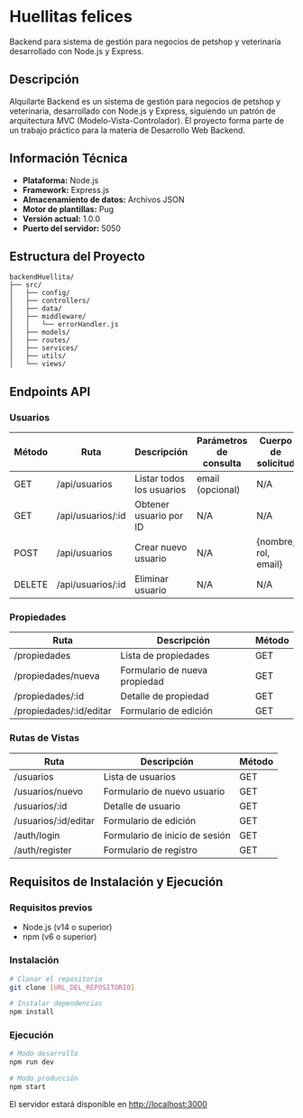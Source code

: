 # Huellitas felices

Backend para sistema de gestión para negocios de petshop y veterinaría desarrollado con Node.js y Express.

## Descripción

Alquilarte Backend es un sistema de gestión para negocios de petshop y veterinaría, desarrollado con Node.js y Express, siguiendo un patrón de arquitectura MVC (Modelo-Vista-Controlador). El proyecto forma parte de un trabajo práctico para la materia de Desarrollo Web Backend.

## Información Técnica

- **Plataforma:** Node.js  
- **Framework:** Express.js  
- **Almacenamiento de datos:** Archivos JSON  
- **Motor de plantillas:** Pug  
- **Versión actual:** 1.0.0  
- **Puerto del servidor:** 5050  

## Estructura del Proyecto

```
backendHuellita/
├── src/
│   ├── config/
│   ├── controllers/
│   ├── data/
│   ├── middleware/ 
│   │   └── errorHandler.js
│   ├── models/
│   ├── routes/
│   ├── services/
│   ├── utils/
│   └── views/
```

## Endpoints API

### Usuarios

| Método | Ruta                | Descripción             | Parámetros de consulta | Cuerpo de solicitud         | Códigos de respuesta |
|--------|---------------------|-------------------------|------------------------|-----------------------------|----------------------|
| GET    | /api/usuarios       | Listar todos los usuarios | email (opcional)      | N/A                         | 200, 404             |
| GET    | /api/usuarios/:id   | Obtener usuario por ID  | N/A                   | N/A                         | 200, 404             |
| POST   | /api/usuarios       | Crear nuevo usuario     | N/A                   | {nombre, rol, email}        | 201, 400             |
| DELETE | /api/usuarios/:id   | Eliminar usuario        | N/A                   | N/A                         | 200, 404, 400        |

### Propiedades

| Ruta                      | Descripción                  | Método |
|---------------------------|------------------------------|--------|
| /propiedades              | Lista de propiedades         | GET    |
| /propiedades/nueva        | Formulario de nueva propiedad| GET    |
| /propiedades/:id          | Detalle de propiedad         | GET    |
| /propiedades/:id/editar   | Formulario de edición        | GET    |

### Rutas de Vistas

| Ruta                | Descripción                    | Método |
|---------------------|-------------------------------|--------|
| /usuarios           | Lista de usuarios             | GET    |
| /usuarios/nuevo     | Formulario de nuevo usuario   | GET    |
| /usuarios/:id       | Detalle de usuario            | GET    |
| /usuarios/:id/editar| Formulario de edición         | GET    |
| /auth/login         | Formulario de inicio de sesión| GET    |
| /auth/register      | Formulario de registro        | GET    |

## Requisitos de Instalación y Ejecución

### Requisitos previos

- Node.js (v14 o superior)
- npm (v6 o superior)

### Instalación

```bash
# Clonar el repositorio
git clone [URL_DEL_REPOSITORIO]

# Instalar dependencias
npm install
```

### Ejecución

```bash
# Modo desarrollo
npm run dev

# Modo producción
npm start
```

El servidor estará disponible en [http://localhost:3000](http://localhost:3000)